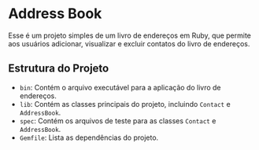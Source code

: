 
# Address Book

Esse é um projeto simples de um livro de endereços em Ruby, 
que permite aos usuários adicionar, visualizar e excluir 
contatos do livro de endereços.

## Estrutura do Projeto

- `bin`: Contém o arquivo executável para a aplicação do livro de endereços.
- `lib`: Contém as classes principais do projeto, incluindo `Contact` e `AddressBook`.
- `spec`: Contém os arquivos de teste para as classes `Contact` e `AddressBook`.
- `Gemfile`: Lista as dependências do projeto.
